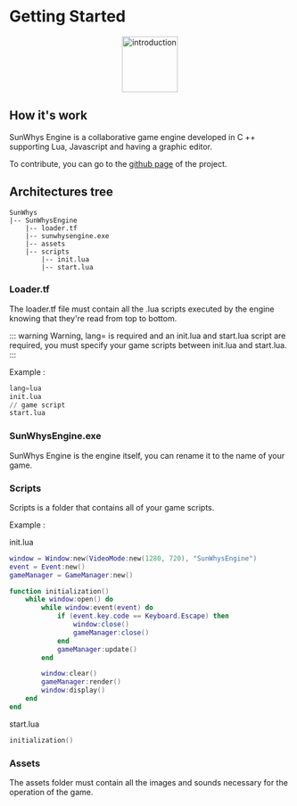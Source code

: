# Getting Started
<p align="center">
  <img alt="introduction" height="100" src="https://cdn.discordapp.com/attachments/698261922700853273/703353528780980609/logo_idee_3_.png">
</p>

## How it's work

SunWhys Engine is a collaborative game engine developed in C ++ supporting Lua, Javascript and having a graphic editor.

To contribute, you can go to the [github page](https://github.com/SunWhys/SunWhysEngine) of the project. 

## Architectures tree
 
```
SunWhys
|-- SunWhysEngine
    |-- loader.tf
    |-- sunwhysengine.exe
    |-- assets
    |-- scripts
        |-- init.lua
        |-- start.lua
```

### Loader.tf

The loader.tf file must contain all the .lua scripts executed by the engine knowing that they're read from top to bottom.

::: warning
Warning, lang=<scriptingLanguage> is required and an init.lua and start.lua script are required, you must specify your game scripts between init.lua and start.lua. 
:::

Example : 

```tf
lang=lua
init.lua
// game script
start.lua
```

### SunWhysEngine.exe

SunWhys Engine is the engine itself, you can rename it to the name of your game.

### Scripts

Scripts is a folder that contains all of your game scripts.

Example : 

init.lua

```lua
window = Window:new(VideoMode:new(1280, 720), "SunWhysEngine")
event = Event:new()
gameManager = GameManager:new()

function initialization()
    while window:open() do
	    while window:event(event) do
		    if (event.key.code == Keyboard.Escape) then
			    window:close()
			    gameManager:close()
 		    end
 		    gameManager:update()
	    end

        window:clear()
        gameManager:render()
  	    window:display()
    end
end
```

start.lua

```lua
initialization()
```

### Assets

The assets folder must contain all the images and sounds necessary for the operation of the game.

